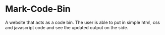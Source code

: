 # Mark-Code-Bin
A website that acts as a code bin. The user is able to put in simple html, css and javascript code and see the updated output on the side.
